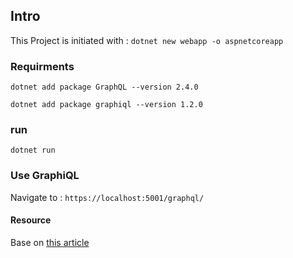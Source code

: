 ## Intro 
This Project is initiated with :
`dotnet new webapp -o aspnetcoreapp`

### Requirments

`dotnet add package GraphQL --version 2.4.0`

`dotnet add package graphiql --version 1.2.0`

### run

`dotnet run`

### Use GraphiQL

Navigate to :
`https://localhost:5001/graphql/`

#### Resource
Base on [this article](https://dev.to/dotnet/how-you-can-build-a-web-api-using-graphql-net-core-and-entity-framework-1ago)